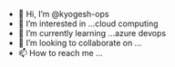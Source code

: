- 👋 Hi, I’m @kyogesh-ops
- 👀 I’m interested in ...cloud computing
- 🌱 I’m currently learning ...azure devops
- 💞️ I’m looking to collaborate on ...
- 📫 How to reach me ...

<!---
kyogesh-ops/kyogesh-ops is a ✨ special ✨ repository because its `README.md` (this file) appears on your GitHub profile.
You can click the Preview link to take a look at your changes.
--->
